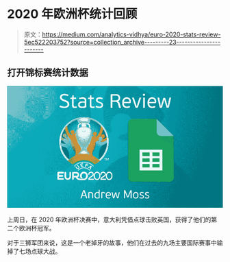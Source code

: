 # 2020 年欧洲杯统计回顾

> 原文：<https://medium.com/analytics-vidhya/euro-2020-stats-review-5ec522203752?source=collection_archive---------23----------------------->

## 打开锦标赛统计数据

![](img/55bdc7c55157c1e98b7f46d700ee305d.png)

上周日，在 2020 年欧洲杯决赛中，意大利凭借点球击败英国，获得了他们的第二个欧洲杯冠军。

对于三狮军团来说，这是一个老掉牙的故事，他们在过去的九场主要国际赛事中输掉了七场点球大战。